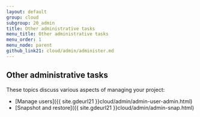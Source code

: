 ```yaml
---
layout: default
group: cloud
subgroup: 20_admin
title: Other administrative tasks
menu_title: Other administrative tasks
menu_order: 1
menu_node: parent
github_link21: cloud/admin/administer.md
---
```


## Other administrative tasks
These topics discuss various aspects of managing your project:

*	[Manage users]({{ site.gdeurl21 }}cloud/admin/admin-user-admin.html)
*	[Snapshot and restore]({{ site.gdeurl21 }}cloud/admin/admin-snap.html)
